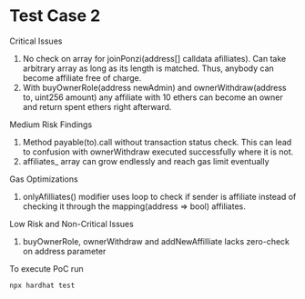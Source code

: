 # Test Case 2

Critical Issues
1) No check on array for joinPonzi(address[] calldata afilliates).
Can take arbitrary array as long as its length is matched.
Thus, anybody can become affiliate free of charge.
2) With buyOwnerRole(address newAdmin) and ownerWithdraw(address to, uint256 amount) any
affiliate with 10 ethers can become an owner and return spent ethers right afterward.

Medium Risk Findings
1) Method payable(to).call without transaction status check.
This can lead to confusion with ownerWithdraw executed successfully where it is not.
2) affiliates_ array can grow endlessly and reach gas limit eventually

Gas Optimizations 
1) onlyAfilliates() modifier uses loop to check if sender is affiliate instead of checking it through the 
mapping(address => bool) affiliates.

Low Risk and Non-Critical Issues
1) buyOwnerRole, ownerWithdraw and addNewAffilliate lacks zero-check on address parameter

To execute PoC run
```
npx hardhat test
```


